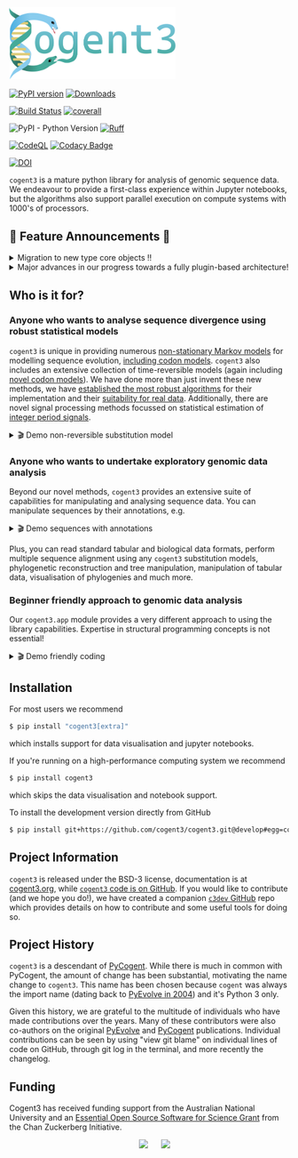 
<p align="left">
  <img src="https://raw.githubusercontent.com/cogent3/cogent3.github.io/e72df8c155c100f502b6a7009347d1821ab3adef/doc/_static/c3-logo.svg" width="300">
</p>

[![PyPI version](https://badge.fury.io/py/cogent3.svg)](https://badge.fury.io/py/cogent3)
[![Downloads](https://pepy.tech/badge/cogent3/month)](https://pepy.tech/project/cogent3)

[![Build Status](https://github.com/cogent3/cogent3/workflows/CI/badge.svg?branch=develop)](https://github.com/cogent3/cogent3/actions?workflow=CI)
[![coverall](https://coveralls.io/repos/github/cogent3/cogent3/badge.svg?branch=develop)](https://coveralls.io/github/cogent3/cogent3?branch=develop)

![PyPI - Python Version](https://img.shields.io/pypi/pyversions/cogent3)
[![Ruff](https://img.shields.io/endpoint?url=https://raw.githubusercontent.com/astral-sh/ruff/main/assets/badge/v2.json)](https://github.com/astral-sh/ruff)

[![CodeQL](https://github.com/cogent3/cogent3/actions/workflows/codeql.yml/badge.svg)](https://github.com/cogent3/cogent3/actions/workflows/codeql.yml)
[![Codacy Badge](https://app.codacy.com/project/badge/Grade/e80e3441de59449bb1a4d8ad1fdea4fa)](https://app.codacy.com/gh/cogent3/cogent3/dashboard?utm_source=gh&utm_medium=referral&utm_content=&utm_campaign=Badge_grade)

[![DOI](https://zenodo.org/badge/DOI/10.5281/zenodo.15067121.svg)](https://doi.org/10.5281/zenodo.15067121)


`cogent3` is a mature python library for analysis of genomic sequence data. We endeavour to provide a first-class experience within Jupyter notebooks, but the algorithms also support parallel execution on compute systems with 1000's of processors.

## 📣 Feature Announcements 📣

<details>
  <summary> Migration to new type core objects ‼️ </summary>

We are changing the migration strategy from old type to new type `cogent3` core classes. At present we have old type and new type implementations for sequences, sequence collections, alignments, molecular types, alphabets and genetic codes. Users can select the new classes by specifying `new_type=True` to the functions like `make_aligned_seqs()` or `load_aligned_seqs()`. Alternately, you can do this across all objects by using the `COGENT3_NEW_TYPE` environment variable. We have established that it is not viable to support both old and new types simultaneously. Therefore, **the first release after July 1st 2025 will remove all of the old type classes!** Arguments specific to the old type classes will be deprecated at that point. While this is a major change, we have been using these ourselves consistently and feel confident that the disruption to users should be small. However, we strongly advise all users to migrate now and report any errors. To do this, add the following statement to the top of your scripts.

```python
import os

os.environ["COGENT3_NEW_TYPE"] = "1"
```

</details>

<details>
  <summary> Major advances in our progress towards a fully plugin-based architecture! </summary>

**Cogent3 supports sequence storage plugins 📦🔌🚀**

We have implemented the infrastructure to support alternative sequence storage plugins. These provide the backend storage for the new type sequence collections. We have implemented a proof-of-principle plugin [cogent3-h5seqs](https://pypi.org/project/cogent3-h5seqs/) for sequence storage based on the HDF5 format. This allows efficient storage of very large sequence collections (aligned or unaligned). See the readme for that project on how to use it.

**Cogent3 supports sequence format parser and writer plugins 👓✍️🔌**

We have implemented the infrastructure to support third-party provision of every bioinformaticians favourite game -- parsing / writing the multitude of sequence file formats.  All builtin format parsers / writers are implemented as plugins. We use third-party versions by default.


**Cogent3 implements plugin hooks 🔌🪝🎉**

We have implemented the infrastructure to support hook-style plugins. We have definied a single hook now -- the new type ``Alignment.quick_tree()`` method checks for an external plugin for calculation. The developers of [piqtree](https://pypi.org/project/piqtree) have made the rapid-NJ algorithm available for this hook! Once installed, it is used as `aln.quick_tree(use_hook="piqtree")`.

> **Note**
> For assistance in writing your own plugins, contact us via the [cogent3 discussions page](https://github.com/cogent3/cogent3/discussions).

</details>


## Who is it for?

### Anyone who wants to analyse sequence divergence using robust statistical models

`cogent3` is unique in providing numerous [non-stationary Markov models](http://www.ncbi.nlm.nih.gov/pubmed/25503772) for modelling sequence evolution, [including codon models](https://www.ncbi.nlm.nih.gov/pubmed/28175284). `cogent3` also includes an extensive collection of time-reversible models (again including [novel codon models](https://www.ncbi.nlm.nih.gov/pubmed/19815689)). We have done more than just invent these new methods, we have [established the most robust algorithms](https://www.ncbi.nlm.nih.gov/pubmed/19099591) for their implementation and their [suitability for real data](https://www.ncbi.nlm.nih.gov/pubmed/23935949). Additionally, there are novel signal processing methods focussed on statistical estimation of [integer period signals](https://www.ncbi.nlm.nih.gov/pubmed/21527008).

<details>
  <summary> 🎬 Demo non-reversible substitution model </summary>
    <video src="https://user-images.githubusercontent.com/3102996/253845402-f511af2c-c2e2-48bc-8f6e-f9b0f05697e9.mp4" controls="controls" style="max-height:640px">
    </video>
</details>

### Anyone who wants to undertake exploratory genomic data analysis

Beyond our novel methods, `cogent3` provides an extensive suite of capabilities for manipulating and analysing sequence data. You can manipulate sequences by their annotations, e.g.

<details>
  <summary> 🎬 Demo sequences with annotations </summary>
    <video src="https://user-images.githubusercontent.com/3102996/253847297-2611cda8-e078-4b86-a269-43fbf6ced14c.mp4" controls="controls" style="max-height:640px">
    </video>
</details>

Plus, you can read standard tabular and biological data formats, perform multiple sequence alignment using any `cogent3` substitution models, phylogenetic reconstruction and tree manipulation, manipulation of tabular data, visualisation of phylogenies and much more.

### Beginner friendly approach to genomic data analysis

Our `cogent3.app` module provides a very different approach to using the library capabilities. Expertise in structural programming concepts is not essential!

<details>
  <summary> 🎬 Demo friendly coding </summary>
    <video src="https://user-images.githubusercontent.com/3102996/253849168-a821de1a-1aad-4761-970f-e365f6b3b1cd.mp4" controls="controls" style="max-height:640px">
    </video>
</details>

## Installation

For most users we recommend

```bash
$ pip install "cogent3[extra]"
```

which installs support for data visualisation and jupyter notebooks.

If you're running on a high-performance computing system we recommend

```bash
$ pip install cogent3
```

which skips the data visualisation and notebook support.

To install the development version directly from GitHub

```bash
$ pip install git+https://github.com/cogent3/cogent3.git@develop#egg=cogent3
```

## Project Information

`cogent3` is released under the BSD-3 license, documentation is at [cogent3.org](https://cogent3.org), while [`cogent3` code is on GitHub](https://github.com/cogent3/cogent3). If you would like to contribute (and we hope you do!), we have created a companion [`c3dev` GitHub](https://github.com/cogent3/c3dev) repo which provides details on how to contribute and some useful tools for doing so.

## Project History

`cogent3` is a descendant of [PyCogent](https://github.com/pycogent/pycogent.github.com). While there is much in common with PyCogent, the amount of change has been substantial, motivating the name change to `cogent3`. This name has been chosen because `cogent` was always the import name (dating back to [PyEvolve in 2004](https://www.ncbi.nlm.nih.gov/pubmed/14706121)) and it's Python 3 only.

Given this history, we are grateful to the multitude of individuals who have made contributions over the years. Many of these contributors were also co-authors on the original [PyEvolve](https://www.ncbi.nlm.nih.gov/pubmed/14706121) and [PyCogent](https://www.ncbi.nlm.nih.gov/pubmed/17708774) publications. Individual contributions can be seen by using "view git blame" on individual lines of code on GitHub, through git log in the terminal, and more recently the changelog.

## Funding

Cogent3 has received funding support from the Australian National University and an [Essential Open Source Software for Science Grant](https://chanzuckerberg.com/eoss/proposals/cogent3-python-apis-for-iq-tree-and-graphbin-via-a-plug-in-architecture/) from the Chan Zuckerberg Initiative.

<p align="center">
  &nbsp;&nbsp;&nbsp;&nbsp;
  <img src="https://webstyle.anu.edu.au/_anu/4/images/logos/2x_anu_logo_small.svg" height="100">
  &nbsp;&nbsp;&nbsp;&nbsp;
  <img src="https://chanzuckerberg.com/wp-content/themes/czi/img/logo.svg" height="110">
</p>
